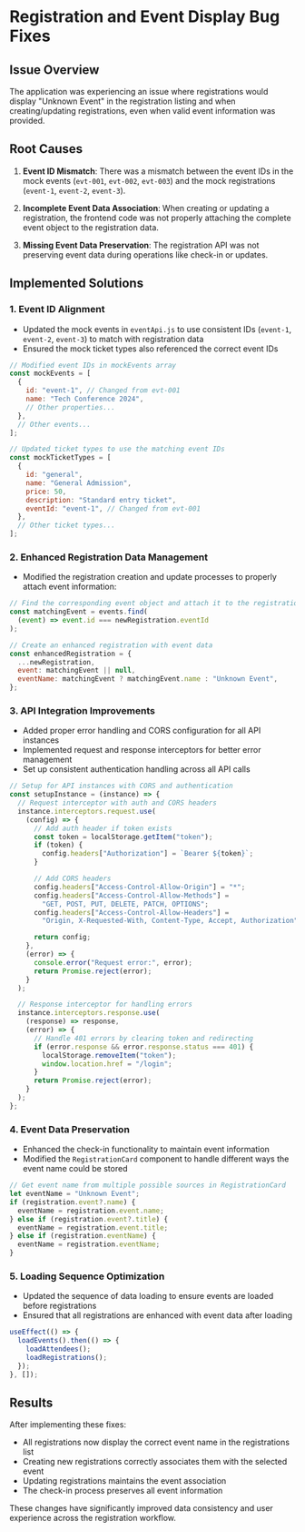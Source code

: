 # Registration and Event Display Bug Fixes

## Issue Overview

The application was experiencing an issue where registrations would display "Unknown Event" in the registration listing and when creating/updating registrations, even when valid event information was provided.

## Root Causes

1. **Event ID Mismatch**: There was a mismatch between the event IDs in the mock events (`evt-001`, `evt-002`, `evt-003`) and the mock registrations (`event-1`, `event-2`, `event-3`).

2. **Incomplete Event Data Association**: When creating or updating a registration, the frontend code was not properly attaching the complete event object to the registration data.

3. **Missing Event Data Preservation**: The registration API was not preserving event data during operations like check-in or updates.

## Implemented Solutions

### 1. Event ID Alignment

- Updated the mock events in `eventApi.js` to use consistent IDs (`event-1`, `event-2`, `event-3`) to match with registration data
- Ensured the mock ticket types also referenced the correct event IDs

```javascript
// Modified event IDs in mockEvents array
const mockEvents = [
  {
    id: "event-1", // Changed from evt-001
    name: "Tech Conference 2024",
    // Other properties...
  },
  // Other events...
];

// Updated ticket types to use the matching event IDs
const mockTicketTypes = [
  {
    id: "general",
    name: "General Admission",
    price: 50,
    description: "Standard entry ticket",
    eventId: "event-1", // Changed from evt-001
  },
  // Other ticket types...
];
```

### 2. Enhanced Registration Data Management

- Modified the registration creation and update processes to properly attach event information:

```javascript
// Find the corresponding event object and attach it to the registration
const matchingEvent = events.find(
  (event) => event.id === newRegistration.eventId
);

// Create an enhanced registration with event data
const enhancedRegistration = {
  ...newRegistration,
  event: matchingEvent || null,
  eventName: matchingEvent ? matchingEvent.name : "Unknown Event",
};
```

### 3. API Integration Improvements

- Added proper error handling and CORS configuration for all API instances
- Implemented request and response interceptors for better error management
- Set up consistent authentication handling across all API calls

```javascript
// Setup for API instances with CORS and authentication
const setupInstance = (instance) => {
  // Request interceptor with auth and CORS headers
  instance.interceptors.request.use(
    (config) => {
      // Add auth header if token exists
      const token = localStorage.getItem("token");
      if (token) {
        config.headers["Authorization"] = `Bearer ${token}`;
      }

      // Add CORS headers
      config.headers["Access-Control-Allow-Origin"] = "*";
      config.headers["Access-Control-Allow-Methods"] =
        "GET, POST, PUT, DELETE, PATCH, OPTIONS";
      config.headers["Access-Control-Allow-Headers"] =
        "Origin, X-Requested-With, Content-Type, Accept, Authorization";

      return config;
    },
    (error) => {
      console.error("Request error:", error);
      return Promise.reject(error);
    }
  );

  // Response interceptor for handling errors
  instance.interceptors.response.use(
    (response) => response,
    (error) => {
      // Handle 401 errors by clearing token and redirecting
      if (error.response && error.response.status === 401) {
        localStorage.removeItem("token");
        window.location.href = "/login";
      }
      return Promise.reject(error);
    }
  );
};
```

### 4. Event Data Preservation

- Enhanced the check-in functionality to maintain event information
- Modified the `RegistrationCard` component to handle different ways the event name could be stored

```javascript
// Get event name from multiple possible sources in RegistrationCard
let eventName = "Unknown Event";
if (registration.event?.name) {
  eventName = registration.event.name;
} else if (registration.event?.title) {
  eventName = registration.event.title;
} else if (registration.eventName) {
  eventName = registration.eventName;
}
```

### 5. Loading Sequence Optimization

- Updated the sequence of data loading to ensure events are loaded before registrations
- Ensured that all registrations are enhanced with event data after loading

```javascript
useEffect(() => {
  loadEvents().then(() => {
    loadAttendees();
    loadRegistrations();
  });
}, []);
```

## Results

After implementing these fixes:

- All registrations now display the correct event name in the registrations list
- Creating new registrations correctly associates them with the selected event
- Updating registrations maintains the event association
- The check-in process preserves all event information

These changes have significantly improved data consistency and user experience across the registration workflow.
